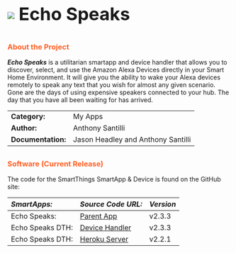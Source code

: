 <h3 style="font-size: 40px;"><img style="vertical-align: middle;" src="https://tonesto7.github.io/echo-speaks-docs/static/img/EchoSpeaks.png"></img> Echo Speaks</h3>

## <h3 style="color: #FF6025;">About the Project</h3>

***Echo Speaks*** is a utilitarian smartapp and device handler that allows you to discover, select, and use the Amazon Alexa Devices directly in your Smart Home Environment.
It will give you the ability to wake your Alexa devices remotely to speak any text that you wish for almost any given scenario.
Gone are the days of using expensive speakers connected to your hub. The day that
you have all been waiting for has arrived.

|  |  |
|:----------|---------|
|**Category:** | My Apps |
|**Author:** | Anthony Santilli  |
|**Documentation:** | Jason Headley and Anthony Santilli |

## <h3 style="color: #FF6025;">Software (Current Release)</h3>

The code for the SmartThings SmartApp & Device is found on the GitHub site:

| ***SmartApps:*** | ***Source Code URL:*** | ***Version*** |
|:-----------------|------------------------|---------------|
| Echo Speaks: |[Parent App](https://raw.githubusercontent.com/tonesto7/echo-speaks/master/smartapps/tonesto7/echo-speaks.src/echo-speaks.groovy ) | v2.3.3 |
| Echo Speaks DTH: |[Device Handler](https://raw.githubusercontent.com/tonesto7/echo-speaks/master/devicetypes/tonesto7/echo-speaks-device.src/echo-speaks-device.groovy) | v2.3.3 |
| Echo Speaks DTH: |[Heroku Server](https://github.com/tonesto7/echo-speaks-server) | v2.2.1 |
